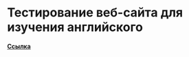 # Тестирование веб-сайта для изучения английского
[**Cсылка**](https://docs.google.com/spreadsheets/d/1Botq_L0R2Q_P92GRiKUytZOTkiKsJN44MQIDzYS2kgA/edit?usp=sharing)

